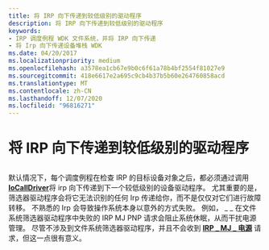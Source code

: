 ```yaml
---
title: 将 IRP 向下传递到较低级别的驱动程序
description: 将 IRP 向下传递到较低级别的驱动程序
keywords:
- IRP 调度例程 WDK 文件系统，并将 IRP 向下传递
- 将 Irp 向下传递设备堆栈 WDK
ms.date: 04/20/2017
ms.localizationpriority: medium
ms.openlocfilehash: a3578ea1cb67e9b0c6f61a78b4bf2554f81027e9
ms.sourcegitcommit: 418e6617e2a695c9cb4b37b5b60e264760858acd
ms.translationtype: MT
ms.contentlocale: zh-CN
ms.lasthandoff: 12/07/2020
ms.locfileid: "96816271"
---
```

# <a name="passing-the-irp-down-to-lower-level-drivers"></a>将 IRP 向下传递到较低级别的驱动程序


## <span id="ddk_passing_the_irp_down_to_lower_level_drivers_if"></span><span id="DDK_PASSING_THE_IRP_DOWN_TO_LOWER_LEVEL_DRIVERS_IF"></span>


默认情况下，每个调度例程在检查 IRP 的目标设备对象之后，都必须通过调用 [**IoCallDriver**](/windows-hardware/drivers/ddi/wdm/nf-wdm-iocalldriver)将 irp 向下传递到下一个较低级别的设备驱动程序。 尤其重要的是，筛选器驱动程序会将它无法识别的任何 Irp 传递给你，而不是仅仅对它们进行故障转移。 不熟悉的 Irp 会导致操作系统本身以意外的方式失败。 例如， \_ \_ 在文件系统筛选器驱动程序中失败的 IRP MJ PNP 请求会阻止系统休眠，从而干扰电源管理。 尽管不涉及到文件系统筛选器驱动程序，并且不会收到 [**IRP \_ MJ \_ 电源**](../kernel/irp-mj-power.md) 请求，但这一点很有意义。

 

